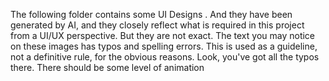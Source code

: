 The following folder contains some UI Designs . And they have been generated by AI, and they closely reflect what is required in this project from a UI/UX perspective. But they are not exact. The text you may notice on these images has typos and spelling errors. This is used as a guideline, not a definitive rule, for the obvious reasons. Look, you've got all the typos there. There should be some level of animation 